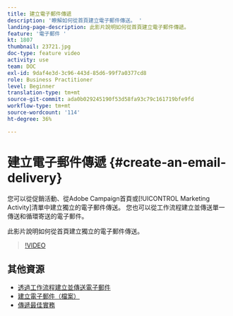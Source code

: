 ```yaml
---
title: 建立電子郵件傳遞
description: '瞭解如何從首頁建立電子郵件傳送。 '
landing-page-description: 此影片說明如何從首頁建立電子郵件傳遞。
feature: '電子郵件 '
kt: 1807
thumbnail: 23721.jpg
doc-type: feature video
activity: use
team: DOC
exl-id: 9daf4e3d-3c96-443d-85d6-99f7a0377cd8
role: Business Practitioner
level: Beginner
translation-type: tm+mt
source-git-commit: ada0b029245190f53d58fa93c79c161719bfe9fd
workflow-type: tm+mt
source-wordcount: '114'
ht-degree: 36%

---
```


# 建立電子郵件傳遞 {#create-an-email-delivery}

您可以從促銷活動、從Adobe Campaign首頁或[!UICONTROL Marketing Activity]清單中建立獨立的電子郵件傳送。 您也可以從工作流程建立並傳送單一傳送和循環寄送的電子郵件。

此影片說明如何從首頁建立獨立的電子郵件傳送。

>[!VIDEO](https://video.tv.adobe.com/v/23721?quality=12)

## 其他資源

* [透過工作流程建立並傳送電子郵件](/help/communication-channels/email/create-and-send-emails-via-workflow.md)
* [建立電子郵件（檔案）](https://docs.adobe.com/content/help/en/campaign-standard/using/communication-channels/email-messages/creating-an-email.html)
* [傳遞最佳實務](https://experienceleague.adobe.com/docs/campaign-standard/using/communication-channels/delivery-bestpractices/delivery-best-practices.html?lang=zh-Hant)
